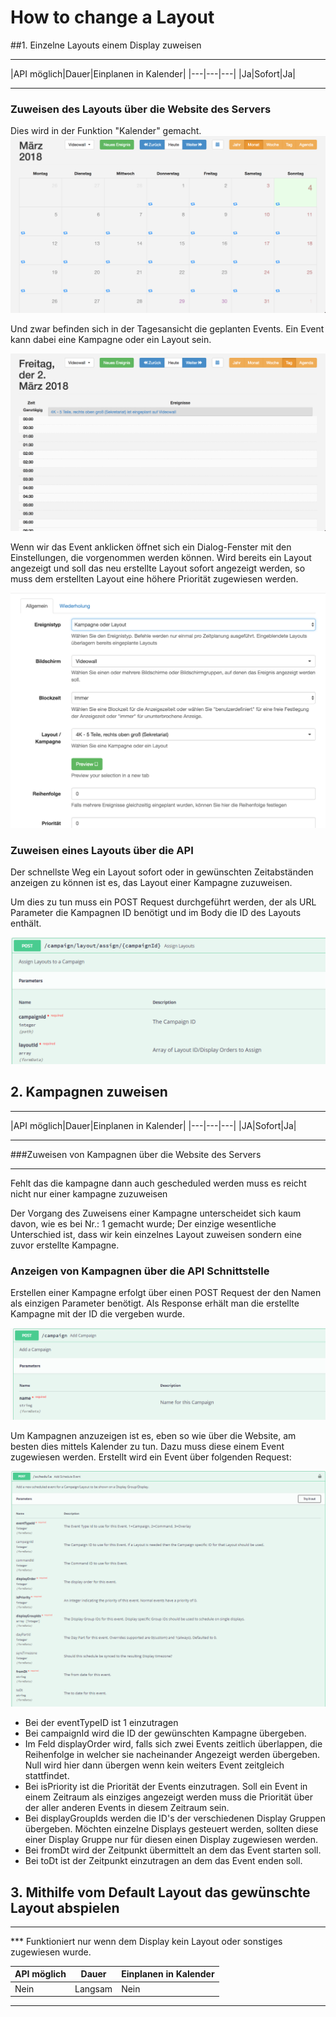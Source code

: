 # How to change a Layout

##1. Einzelne Layouts einem Display zuweisen

<hr>
|API möglich|Dauer|Einplanen in Kalender|
|---|---|---|
|Ja|Sofort|Ja|
<hr>

### Zuweisen des Layouts über die Website des Servers

Dies wird in der Funktion "Kalender" gemacht.
![](./images/LayoutChange/calendar-overview.png)

Und zwar befinden sich in der Tagesansicht die geplanten Events. Ein Event kann dabei eine Kampagne oder ein Layout sein.

![](./images/LayoutChange/dayview-layout.png)

Wenn wir das Event anklicken öffnet sich ein Dialog-Fenster mit den Einstellungen, die vorgenommen werden können. Wird bereits ein Layout angezeigt und soll das neu erstellte Layout sofort angezeigt werden, so muss dem erstellten Layout eine höhere Priorität zugewiesen werden.

![](./images/LayoutChange/layoutCampaign.png)

### Zuweisen eines Layouts über die API 

Der schnellste Weg ein Layout sofort oder in gewünschten Zeitabständen anzeigen zu können ist es, das Layout einer Kampagne zuzuweisen. 

Um dies zu tun muss ein POST Request durchgeführt werden, der als URL Parameter die Kampagnen ID benötigt und im Body die ID des Layouts enthält. 

![01_PostAssignLayout](./images/LayoutChange/01_PostAssignLayout.PNG)



## 2. Kampagnen zuweisen

<hr>
|API möglich|Dauer|Einplanen in Kalender|
|---|---|---|
|JA|Sofort|Ja|
<hr>

###Zuweisen von Kampagnen über die Website des Servers 

<hr>
Fehlt das die kampagne dann auch gescheduled werden muss es reicht nicht nur einer kampagne zuzuweisen

Der Vorgang des Zuweisens einer Kampagne unterscheidet sich kaum davon, wie es bei Nr.: 1 gemacht wurde; Der einzige wesentliche Unterschied ist, dass wir kein einzelnes Layout zuweisen sondern eine zuvor erstellte Kampagne. 



### Anzeigen von Kampagnen über die API Schnittstelle 

Erstellen einer Kampagne erfolgt über einen POST Request der den Namen als einzigen Parameter benötigt. Als Response erhält man die erstellte Kampagne mit der ID die vergeben wurde.

![03_KampagneName](.\images\LayoutChange\03_KampagneName.PNG)





Um Kampagnen anzuzeigen ist es, eben so wie über die Website, am besten dies mittels Kalender zu tun. Dazu muss diese einem Event zugewiesen werden. Erstellt wird ein Event über folgenden Request: 

![02_PostSceduleKampagne](./images/LayoutChange/02_PostSceduleKampagne.PNG)



- Bei der eventTypeID ist 1 einzutragen
- Bei campaignId wird die ID der gewünschten Kampagne übergeben.
- Im Feld displayOrder wird, falls sich zwei Events zeitlich überlappen, die Reihenfolge in welcher sie nacheinander Angezeigt werden übergeben. Null wird hier dann übergen wenn kein weiters Event zeitgleich stattfindet.
- Bei isPriority ist die Priorität der Events einzutragen. Soll ein Event in einem Zeitraum als einziges angezeigt werden muss die Priorität über der aller anderen Events in diesem Zeitraum sein.
- Bei displayGroupIds werden die ID's der verschiedenen Display Gruppen übergeben. Möchten einzelne  Displays gesteuert werden, sollten diese einer Display Gruppe nur für diesen einen Display zugewiesen werden.
- Bei fromDt  wird der Zeitpunkt übermittelt an dem das Event starten soll.
- Bei toDt ist der Zeitpunkt einzutragen an dem das Event enden soll.



## 3. Mithilfe vom Default Layout das gewünschte Layout abspielen

<hr>
*** Funktioniert nur wenn dem Display kein Layout oder sonstiges zugewiesen wurde.

|API möglich|Dauer|Einplanen in Kalender|
|---|---|---|
|Nein|Langsam|Nein|
<hr>